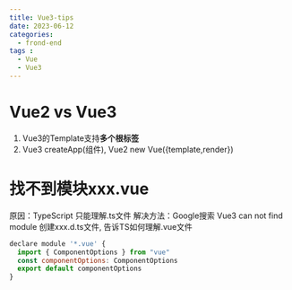 ```yaml
---
title: Vue3-tips
date: 2023-06-12
categories:
  - frond-end
tags :
  - Vue
  - Vue3
---
```

# Vue2 vs Vue3
1. Vue3的Template支持**多个根标签**
2. Vue3 createApp(组件), Vue2 new Vue({template,render})
# 找不到模块xxx.vue
原因：TypeScript 只能理解.ts文件
解决方法：Google搜索 Vue3 can not find module
创建xxx.d.ts文件, 告诉TS如何理解.vue文件
```js
declare module '*.vue' {
  import { ComponentOptions } from "vue"
  const componentOptions: ComponentOptions
  export default componentOptions
}
```
